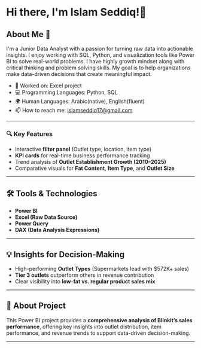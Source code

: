 # Hi there, I'm Islam Seddiq!👋

## About Me 🚀

I'm a Junior Data Analyst with a passion for turning raw data into actionable insights. I enjoy working with SQL, Python, and visualization tools like Power BI to solve real-world problems. I have highly growth mindset along with critical thinking and problem solving skills. My goal is to help organizations make data-driven decisions that create meaningful impact.

- 🔭 Worked on: Excel project
- 💻 Programming Languages: Python, SQL
- 🌍 Human Languages: Arabic(native), English(fluent)
- 📫 How to reach me: islamseddiq17@gmail.com

---

### 🔍 Key Features
- Interactive **filter panel** (Outlet type, location, item type)  
- **KPI cards** for real-time business performance tracking  
- Trend analysis of **Outlet Establishment Growth (2010–2025)**  
- Comparative visuals for **Fat Content**, **Item Type**, and **Outlet Size**

---

## 🛠️ Tools & Technologies
- **Power BI**
- **Excel (Raw Data Source)**
- **Power Query**
- **DAX (Data Analysis Expressions)**

---

## 💡 Insights for Decision-Making
- High-performing **Outlet Types** (Supermarkets lead with $572K+ sales)  
- **Tier 3 outlets** outperform others in revenue contribution  
- Clear visibility into **low-fat vs. regular product sales mix**  

---

## 🧠 About Project
This Power BI project provides a **comprehensive analysis of Blinkit’s sales performance**, offering key insights into outlet distribution, item performance, and revenue trends to support data-driven decision-making.

---
